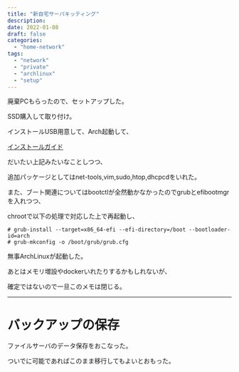 ```yaml
---
title: "新自宅サーバキッティング"
description:
date: 2022-01-08
draft: false
categories:
  - "home-network"
tags:
  - "network"
  - "private"
  - "archlinux"
  - "setup"
---
```


廃棄PCもらったので、セットアップした。

SSD購入して取り付け。

インストールUSB用意して、Arch起動して、

[インストールガイド](https://wiki.archlinux.jp/index.php/%E3%82%A4%E3%83%B3%E3%82%B9%E3%83%88%E3%83%BC%E3%83%AB%E3%82%AC%E3%82%A4%E3%83%89)

だいたい上記みたいなことしつつ、

追加パッケージとしてはnet-tools,vim,sudo,htop,dhcpcdをいれた。

また、ブート関連についてはbootctlが全然動かなかったのでgrubとefibootmgrを入れつつ、

chrootで以下の処理で対応した上で再起動し、

```shell
# grub-install --target=x86_64-efi --efi-directory=/boot --bootloader-id=arch
# grub-mkconfig -o /boot/grub/grub.cfg
```

無事ArchLinuxが起動した。

あとはメモリ増設やdockerいれたりするかもしれないが、

確定ではないので一旦このメモは閉じる。

---

# バックアップの保存

ファイルサーバのデータ保存をおこなった。

ついでに可能であればこのまま移行してもよいとおもった。
